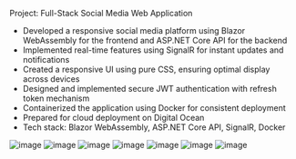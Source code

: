 Project: Full-Stack Social Media Web Application

- Developed a responsive social media platform using Blazor WebAssembly for the frontend and ASP.NET Core API for the backend
- Implemented real-time features using SignalR for instant updates and notifications
- Created a responsive UI using pure CSS, ensuring optimal display across devices
- Designed and implemented secure JWT authentication with refresh token mechanism
- Containerized the application using Docker for consistent deployment
- Prepared for cloud deployment on Digital Ocean
- Tech stack: Blazor WebAssembly, ASP.NET Core API, SignalR, Docker

![image](https://github.com/user-attachments/assets/054e411c-1fc3-4f76-9386-5f8c44b4d724)
![image](https://github.com/user-attachments/assets/9d5ecb0a-ebbe-408d-8fa1-40ec537d5a3a)
![image](https://github.com/user-attachments/assets/a7e408c9-735b-4bc9-8650-497a0bb4819d)
![image](https://github.com/user-attachments/assets/436ffc0f-1da5-4557-9379-8365d8d80b01)
![image](https://github.com/user-attachments/assets/375ff357-c9d3-4ac4-aeea-277a60b8f340)
![image](https://github.com/user-attachments/assets/b0e987d0-5661-4b37-9a0e-3671acf4de57)
![image](https://github.com/user-attachments/assets/3bacb64a-5388-42b7-8915-488d9bfbd24f)


